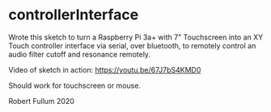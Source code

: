 # controllerInterface


Wrote this sketch to turn a Raspberry Pi 3a+ with 7" Touchscreen
into an XY Touch controller interface via serial, over bluetooth,
to remotely control an audio filter cutoff and resonance remotely.
  
Video of sketch in action: https://youtu.be/67J7bS4KMD0
  
Should work for touchscreen or mouse. 

Robert Fullum 2020

